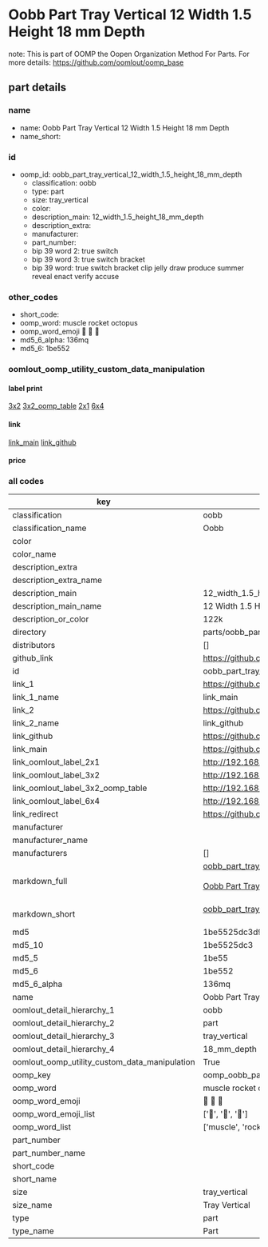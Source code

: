 # Oobb Part Tray Vertical 12 Width 1.5 Height 18 mm Depth  

note: This is part of OOMP the Oopen Organization Method For Parts. For more details: https://github.com/oomlout/oomp_base

##  part details
  







### name
* name: Oobb Part Tray Vertical 12 Width 1.5 Height 18 mm Depth
* name_short: 
### id
* oomp_id: oobb_part_tray_vertical_12_width_1.5_height_18_mm_depth
  * classification: oobb
  * type: part
  * size: tray_vertical
  * color: 
  * description_main: 12_width_1.5_height_18_mm_depth
  * description_extra: 
  * manufacturer: 
  * part_number: 
  * bip 39 word 2: true switch
  * bip 39 word 3: true switch bracket
  * bip 39 word: true switch bracket clip jelly draw produce summer reveal enact verify accuse

### other_codes
* short_code: 
* oomp_word: muscle rocket octopus
* oomp_word_emoji :muscle: :rocket: :octopus:
* md5_6_alpha: 136mq
* md5_6: 1be552






### oomlout_oomp_utility_custom_data_manipulation
#### label print
[3x2](http://192.168.1.245:1112/?label=oomp%20136mq)
[3x2_oomp_table](http://192.168.1.108:1112/?label=oomp%20136mq)
[2x1](http://192.168.1.242:1112/?label=oomp%20136mq)
[6x4](http://192.168.1.55:1112/?label=oomp%20136mq)    

#### link

[link_main](https://github.com/oomlout/oomlout_oomp_version_1_messy/tree/main/parts/oobb_part_tray_vertical_12_width_1.5_height_18_mm_depth) [link_github](https://github.com/oomlout/oomlout_oomp_version_1_messy/tree/main/parts/oobb_part_tray_vertical_12_width_1.5_height_18_mm_depth)                             

#### price







### all codes 
| key | value |  
| --- | --- |  
| classification | oobb |  
| classification_name | Oobb |  
| color |  |  
| color_name |  |  
| description_extra |  |  
| description_extra_name |  |  
| description_main | 12_width_1.5_height_18_mm_depth |  
| description_main_name | 12 Width 1.5 Height 18 mm Depth |  
| description_or_color | 122k |  
| directory | parts/oobb_part_tray_vertical_12_width_1.5_height_18_mm_depth |  
| distributors | [] |  
| github_link | https://github.com/oomlout/oomlout_oomp_part_src/tree/main/parts/oobb_part_tray_vertical_12_width_1.5_height_18_mm_depth |  
| id | oobb_part_tray_vertical_12_width_1.5_height_18_mm_depth |  
| link_1 | https://github.com/oomlout/oomlout_oomp_version_1_messy/tree/main/parts/oobb_part_tray_vertical_12_width_1.5_height_18_mm_depth |  
| link_1_name | link_main |  
| link_2 | https://github.com/oomlout/oomlout_oomp_version_1_messy/tree/main/parts/oobb_part_tray_vertical_12_width_1.5_height_18_mm_depth |  
| link_2_name | link_github |  
| link_github | https://github.com/oomlout/oomlout_oomp_version_1_messy/tree/main/parts/oobb_part_tray_vertical_12_width_1.5_height_18_mm_depth |  
| link_main | https://github.com/oomlout/oomlout_oomp_version_1_messy/tree/main/parts/oobb_part_tray_vertical_12_width_1.5_height_18_mm_depth |  
| link_oomlout_label_2x1 | http://192.168.1.242:1112/?label=oomp%20136mq |  
| link_oomlout_label_3x2 | http://192.168.1.245:1112/?label=oomp%20136mq |  
| link_oomlout_label_3x2_oomp_table | http://192.168.1.108:1112/?label=oomp%20136mq |  
| link_oomlout_label_6x4 | http://192.168.1.55:1112/?label=oomp%20136mq |  
| link_redirect | https://github.com/oomlout/oomlout_oomp_version_1_messy/tree/main/parts/oobb_part_tray_vertical_12_width_1.5_height_18_mm_depth |  
| manufacturer |  |  
| manufacturer_name |  |  
| manufacturers | [] |  
| markdown_full | [oobb_part_tray_vertical_12_width_1.5_height_18_mm_depth](none)<br>[](none)<br>[Oobb Part Tray Vertical 12 Width 1.5 Height 18 Mm Depth](none)<br><br> |  
| markdown_short | [oobb_part_tray_vertical_12_width_1.5_height_18_mm_depth](none)<br><br> |  
| md5 | 1be5525dc3d9357509bbe2b435b70f4a |  
| md5_10 | 1be5525dc3 |  
| md5_5 | 1be55 |  
| md5_6 | 1be552 |  
| md5_6_alpha | 136mq |  
| name | Oobb Part Tray Vertical 12 Width 1.5 Height 18 mm Depth |  
| oomlout_detail_hierarchy_1 | oobb |  
| oomlout_detail_hierarchy_2 | part |  
| oomlout_detail_hierarchy_3 | tray_vertical |  
| oomlout_detail_hierarchy_4 | 18_mm_depth |  
| oomlout_oomp_utility_custom_data_manipulation | True |  
| oomp_key | oomp_oobb_part_tray_vertical_12_width_1.5_height_18_mm_depth |  
| oomp_word | muscle rocket octopus |  
| oomp_word_emoji | :muscle: :rocket: :octopus: |  
| oomp_word_emoji_list | [':muscle:', ':rocket:', ':octopus:'] |  
| oomp_word_list | ['muscle', 'rocket', 'octopus'] |  
| part_number |  |  
| part_number_name |  |  
| short_code |  |  
| short_name |  |  
| size | tray_vertical |  
| size_name | Tray Vertical |  
| type | part |  
| type_name | Part |  
